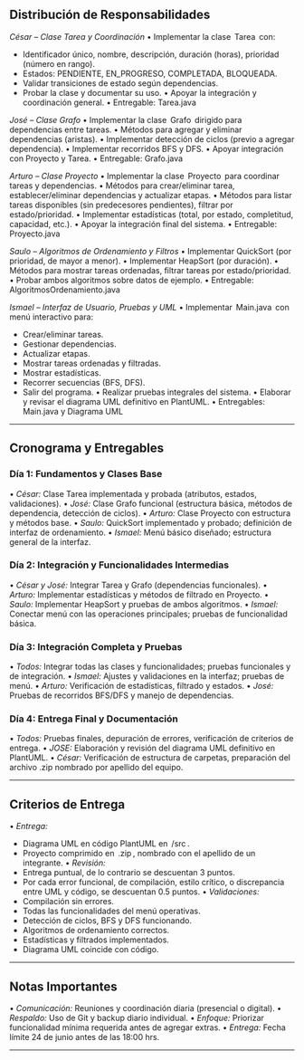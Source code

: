 ## Distribución de Responsabilidades

*César – Clase Tarea y Coordinación*
•⁠  ⁠Implementar la clase ⁠ Tarea ⁠ con:
  - Identificador único, nombre, descripción, duración (horas), prioridad (número en rango).
  - Estados: PENDIENTE, EN_PROGRESO, COMPLETADA, BLOQUEADA.
  - Validar transiciones de estado según dependencias.
  - Probar la clase y documentar su uso.
•⁠  ⁠Apoyar la integración y coordinación general.
•⁠  ⁠Entregable: Tarea.java

*José – Clase Grafo*
•⁠  ⁠Implementar la clase ⁠ Grafo ⁠ dirigido para dependencias entre tareas.
•⁠  ⁠Métodos para agregar y eliminar dependencias (aristas).
•⁠  ⁠Implementar detección de ciclos (previo a agregar dependencia).
•⁠  ⁠Implementar recorridos BFS y DFS.
•⁠  ⁠Apoyar integración con Proyecto y Tarea.
•⁠  ⁠Entregable: Grafo.java

*Arturo – Clase Proyecto*
•⁠  ⁠Implementar la clase ⁠ Proyecto ⁠ para coordinar tareas y dependencias.
•⁠  ⁠Métodos para crear/eliminar tarea, establecer/eliminar dependencias y actualizar etapas.
•⁠  ⁠Métodos para listar tareas disponibles (sin predecesores pendientes), filtrar por estado/prioridad.
•⁠  ⁠Implementar estadísticas (total, por estado, completitud, capacidad, etc.).
•⁠  ⁠Apoyar la integración final del sistema.
•⁠  ⁠Entregable: Proyecto.java

*Saulo – Algoritmos de Ordenamiento y Filtros*
•⁠  ⁠Implementar QuickSort (por prioridad, de mayor a menor).
•⁠  ⁠Implementar HeapSort (por duración).
•⁠  ⁠Métodos para mostrar tareas ordenadas, filtrar tareas por estado/prioridad.
•⁠  ⁠Probar ambos algoritmos sobre datos de ejemplo.
•⁠  ⁠Entregable: AlgoritmosOrdenamiento.java

*Ismael – Interfaz de Usuario, Pruebas y UML*
•⁠  ⁠Implementar ⁠ Main.java ⁠ con menú interactivo para:
  - Crear/eliminar tareas.
  - Gestionar dependencias.
  - Actualizar etapas.
  - Mostrar tareas ordenadas y filtradas.
  - Mostrar estadísticas.
  - Recorrer secuencias (BFS, DFS).
  - Salir del programa.
•⁠  ⁠Realizar pruebas integrales del sistema.
•⁠  ⁠Elaborar y revisar el diagrama UML definitivo en PlantUML.
•⁠  ⁠Entregables: Main.java y Diagrama UML

---

## Cronograma y Entregables

### Día 1: Fundamentos y Clases Base
•⁠  ⁠*César:* Clase Tarea implementada y probada (atributos, estados, validaciones).
•⁠  ⁠*José:* Clase Grafo funcional (estructura básica, métodos de dependencia, detección de ciclos).
•⁠  ⁠*Arturo:* Clase Proyecto con estructura y métodos base.
•⁠  ⁠*Saulo:* QuickSort implementado y probado; definición de interfaz de ordenamiento.
•⁠  ⁠*Ismael:* Menú básico diseñado; estructura general de la interfaz.

### Día 2: Integración y Funcionalidades Intermedias
•⁠  ⁠*César y José:* Integrar Tarea y Grafo (dependencias funcionales).
•⁠  ⁠*Arturo:* Implementar estadísticas y métodos de filtrado en Proyecto.
•⁠  ⁠*Saulo:* Implementar HeapSort y pruebas de ambos algoritmos.
•⁠  ⁠*Ismael:* Conectar menú con las operaciones principales; pruebas de funcionalidad básica.

### Día 3: Integración Completa y Pruebas
•⁠  ⁠*Todos:* Integrar todas las clases y funcionalidades; pruebas funcionales y de integración.
•⁠  ⁠*Ismael:* Ajustes y validaciones en la interfaz; pruebas de menú.
•⁠  ⁠*Arturo:* Verificación de estadísticas, filtrado y estados.
•⁠  ⁠*José:* Pruebas de recorridos BFS/DFS y manejo de dependencias.

### Día 4: Entrega Final y Documentación
•⁠  ⁠*Todos:* Pruebas finales, depuración de errores, verificación de criterios de entrega.
•⁠  ⁠*JOSE:* Elaboración y revisión del diagrama UML definitivo en PlantUML.
•⁠  ⁠*César:* Verificación de estructura de carpetas, preparación del archivo .zip nombrado por apellido del equipo.

---

## Criterios de Entrega

•⁠  ⁠*Entrega:*  
  - Diagrama UML en código PlantUML en ⁠ /src ⁠.
  - Proyecto comprimido en ⁠ .zip ⁠, nombrado con el apellido de un integrante.
•⁠  ⁠*Revisión:*  
  - Entrega puntual, de lo contrario se descuentan 3 puntos.
  - Por cada error funcional, de compilación, estilo crítico, o discrepancia entre UML y código, se descuentan 0.5 puntos.
•⁠  ⁠*Validaciones:*  
  - Compilación sin errores.
  - Todas las funcionalidades del menú operativas.
  - Detección de ciclos, BFS y DFS funcionando.
  - Algoritmos de ordenamiento correctos.
  - Estadísticas y filtrados implementados.
  - Diagrama UML coincide con código.

---

## Notas Importantes

•⁠  ⁠*Comunicación:* Reuniones y coordinación diaria (presencial o digital).
•⁠  ⁠*Respaldo:* Uso de Git y backup diario individual.
•⁠  ⁠*Enfoque:* Priorizar funcionalidad mínima requerida antes de agregar extras.
•⁠  ⁠*Entrega:* Fecha límite 24 de junio antes de las 18:00 hrs.

---